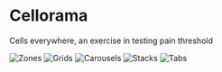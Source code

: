 # Cellorama

Cells everywhere, an exercise in testing pain threshold

<img src="Resources/zones.png" alt="Zones" />
<img src="Resources/grids.png" alt="Grids" />
<img src="Resources/carousels.png" alt="Carousels" />
<img src="Resources/stacks.png" alt="Stacks" />
<img src="Resources/tabs.png" alt="Tabs" />
